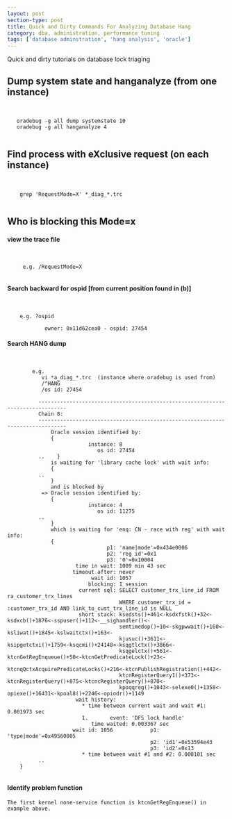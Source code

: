 ```yaml
---
layout: post
section-type: post
title: Quick and Dirty Commands For Analyzing Database Hang
category: dba, administration, performance tuning
tags: ['database adminstration', 'hang analysis', 'oracle']
---
```


Quick and dirty tutorials on database lock triaging

## Dump system state and hanganalyze (from one instance) 


<pre> <code data-trim class="yaml">

   oradebug -g all dump systemstate 10
   oradebug -g all hanganalyze 4

</code></pre>

## Find process with eXclusive request (on each instance)

<pre> <code data-trim class="yaml">

	grep 'RequestMode=X' *_diag_*.trc

</code></pre>

## Who is blocking this Mode=x

####  view the trace file

<pre> <code data-trim class="yaml">

	 e.g. /RequestMode=X

</code></pre>

#### Search backward for ospid [from current position found in (b)]

<pre> <code data-trim class="yaml">

	e.g. ?ospid
       
            owner: 0x11d62cea0 - ospid: 27454
</code></pre>

#### Search HANG dump 

<pre> <code data-trim class="bash">

		e.g. 
           vi *a_diag_*.trc  (instance where oradebug is used from)
           /^HANG
           /os id: 27454

          -------------------------------------------------------------------------------
          Chain 8:
          -------------------------------------------------------------------------------
              Oracle session identified by:
              {
                          instance: 8 
                             os id: 27454
          ..    }
              is waiting for 'library cache lock' with wait info:
              {
          ..
              }
              and is blocked by
           => Oracle session identified by:
              {
                          instance: 4 
                             os id: 11275
          ..
              }
              which is waiting for 'enq: CN - race with reg' with wait info:
              {
                                p1: 'name|mode'=0x434e0006
                                p2: 'reg id'=0x1
                                p3: '0'=0x10004
                      time in wait: 1009 min 43 sec
                     timeout after: never
                           wait id: 1057
                          blocking: 1 session
                       current sql: SELECT customer_trx_line_id FROM ra_customer_trx_lines 
                                    WHERE customer_trx_id = :customer_trx_id AND link_to_cust_trx_line_id is NULL
                       short stack: ksedsts()+461<-ksdxfstk()+32<-ksdxcb()+1876<-sspuser()+112<-__sighandler()<-
                                    semtimedop()+10<-skgpwwait()+160<-ksliwat()+1845<-kslwaitctx()+163<-
                                    kjusuc()+3611<-ksipgetctxi()+1759<-ksqcmi()+24148<-ksqgtlctx()+3866<-
                                    ksqgelctx()+561<-ktcnGetRegEnqueue()+50<-ktcnGetPredicateLock()+23<-
                                    ktcnqQctxAcquirePredicateLocks()+216<-ktcnPublishRegistration()+442<-
                                    ktcnRegisterQuery1()+373<-ktcnRegisterQuery()+875<-ktcncRegisterQuery()+870<-
                                    kpoqqreg()+1043<-selexe0()+1358<-opiexe()+16431<-kpoal8()+2246<-opiodr()+1149
                      wait history:
                        * time between current wait and wait #1: 0.001973 sec
                        1.       event: 'DFS lock handle'
                           time waited: 0.003367 sec
                     wait id: 1056            p1: 'type|mode'=0x49560005
                                              p2: 'id1'=0x53594e43
                                              p3: 'id2'=0x13
                        * time between wait #1 and #2: 0.000101 sec
          ..
    }

</code></pre>

#### Identify problem function

	The first kernel none-service function is ktcnGetRegEnqueue() in example above.
